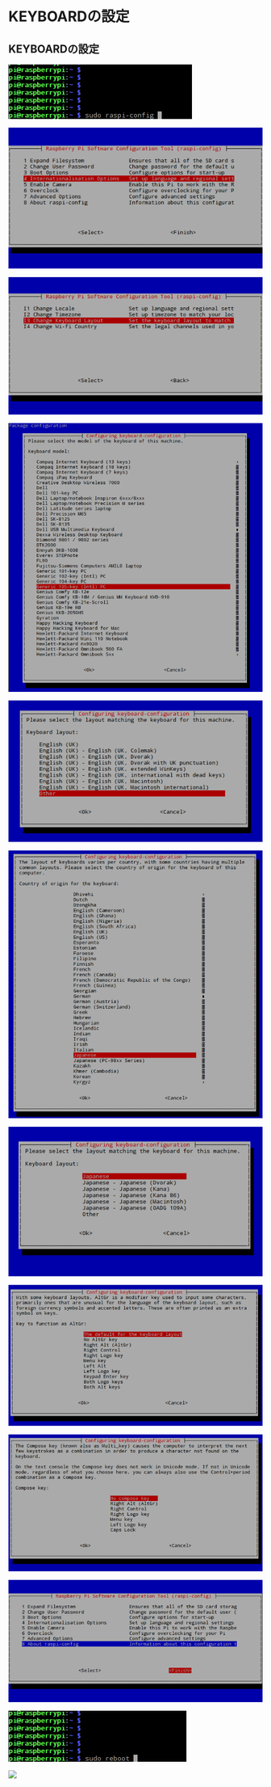 # KEYBOARDの設定

## KEYBOARDの設定

![](/img/dev/pi/keyboard01.png)

![](/img/dev/pi/keyboard02.png)

![](/img/dev/pi/keyboard03.png)

![](/img/dev/pi/keyboard04.png)

![](/img/dev/pi/keyboard05.png)

![](/img/dev/pi/keyboard06.png)

![](/img/dev/pi/keyboard07.png)

![](/img/dev/pi/keyboard08.png)

![](/img/dev/pi/keyboard09.png)

![](/img/dev/pi/keyboard10.png)

![](/img/dev/pi/keyboard11.png)

![](/img/dev/pi/keyboard12.png)

